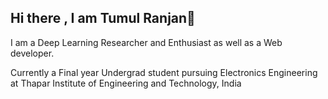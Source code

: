 

## Hi there , I am Tumul Ranjan👋

I am a Deep Learning Researcher and Enthusiast as well as a Web developer.

Currently a Final year Undergrad student pursuing Electronics Engineering at Thapar Institute of Engineering and Technology, India





<!--
**tumulranjan1/tumulranjan1** is a ✨ _special_ ✨ repository because its `README.md` (this file) appears on your GitHub profile.

Here are some ideas to get you started:

- 🔭 I’m currently working on ...
- 🌱 I’m currently learning ...
- 👯 I’m looking to collaborate on ...
- 🤔 I’m looking for help with ...
- 💬 Ask me about ...
- 📫 How to reach me: ...
- 😄 Pronouns: ...
- ⚡ Fun fact: ...
-->
